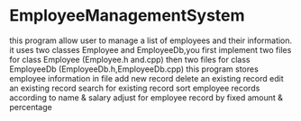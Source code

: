 # EmployeeManagementSystem
this program allow user to manage a list of employees and their information.
it uses two classes Employee and EmployeeDb,you first implement two files for class Employee (Employee.h and.cpp) then two files for class EmployeeDb (EmployeeDb.h,EmployeeDb.cpp) 
this program stores employee information in file 
add new record
delete an existing record
edit an existing record
search for existing record
sort employee records according to name & salary
adjust for employee record by fixed amount & percentage
